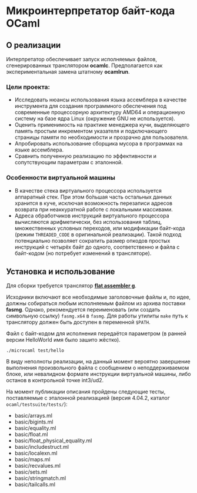 # Микроинтерпретатор байт-кода OCaml
## О реализации

Интерпретатор обеспечивает запуск исполняемых файлов, сгенерированных транслятором
**ocamlc**. Предполагается как экспериментальная замена штатному **ocamlrun**.

### Цели проекта:

* Исследовать нюансы использования языка ассемблера в качестве инструмента для
создания программного обеспечения под современные процессорную архитектуру AMD64
и операционную систему на базе ядра Linux (окружение GNU не используется).
* Оценить применимость на практике менеджера кучи, выделяющего память простым
инкрементом указателя и подключающего страницы памяти по необходимости
и прозрачно для пользователя.
* Апробировать использование сборщика мусора в программах на языке ассемблера.
* Сравнить полученную реализацию по эффективности и сопутствующим параметрам с
эталонной.

### Особенности виртуальной машины

* В качестве стека виртуального процессора используется аппаратный стек. При этом
бо́льшая часть остальных данных хранится в куче, исключая возможность перезаписи
адресов возврата при неаккуратной работе с локальными массивами.
* Адреса обработчиков инструкций виртуального процессора вычисляются арифметически,
без использования таблиц, множественных условных переходов, или модификации байт-кода
(режим `THREADED_CODE` в оригинальной реализации). Такой подход потенциально
позволяет сократить размер опкодов простых инструкций с четырёх байт до одного,
соответственно и файла с байт-кодом (но потребует изменений в трансляторе).

## Установка и использование

Для сборки требуется транслятор
**[flat assembler g](https://flatassembler.net/download.php)**.

Исходники включают все необходимые заголовочные файлы и, по идее, должны
собираться любым исполняемым файлом из архива поставки **fasmg**. Однако,
рекомендуется переименовать (или создать символьную ссылку) `fasmg.x64` в `fasmg`.
Для работы утилиты `make` путь к транслятору должен быть доступен в переменной `$PATH`.


Файл с байт-кодом для исполнения передаётся параметром (в ранней версии HelloWorld
имя было зашито жёстко).

`./microcaml test/hello`

В виду неполноты реализации, на данный момент вероятно завершение выполнения
произвольного файла с сообщением о неподдерживаемом блоке, или невалидном формате
инструкции виртуальной машины, либо останов в контрольной точке int3/ud2.

На момент публикации описания пройдены следующие тесты, поставляемые с эталонной
реализацией (версия 4.04.2, каталог `ocaml/testsuite/tests/`):

* basic/arrays.ml
* basic/bigints.ml
* basic/equality.ml
* basic/float.ml
* basic/float_physical_equality.ml
* basic/includestruct.ml
* basic/localexn.ml
* basic/maps.ml
* basic/recvalues.ml
* basic/sets.ml
* basic/stringmatch.ml
* basic/tailcalls.ml
